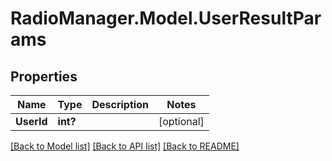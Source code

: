 # RadioManager.Model.UserResultParams
## Properties

Name | Type | Description | Notes
------------ | ------------- | ------------- | -------------
**UserId** | **int?** |  | [optional] 

[[Back to Model list]](../README.md#documentation-for-models) [[Back to API list]](../README.md#documentation-for-api-endpoints) [[Back to README]](../README.md)

